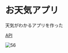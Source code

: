 # お天気アプリ

天気がわかるアプリを作った

[API](https://darksky.net)

![56](https://user-images.githubusercontent.com/28350464/54828800-4e411800-4cf8-11e9-8ef3-16e2de5ee419.gif)

